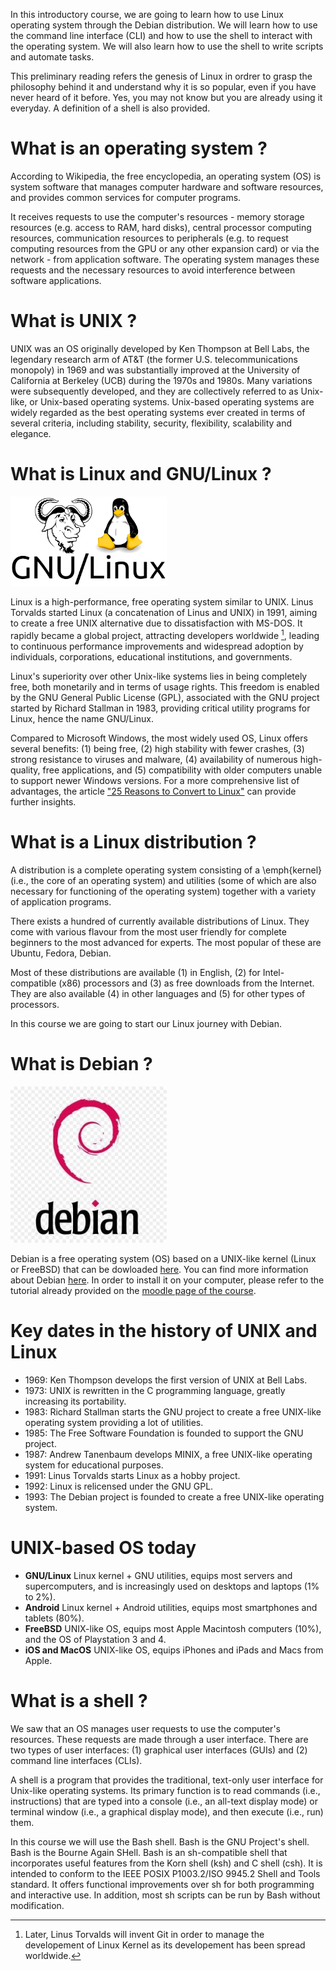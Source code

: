 In this introductory course, we are going to learn how to use Linux operating system through the Debian distribution. We will learn how to use the command line interface (CLI) and how to use the shell to interact with the operating system. We will also learn how to use the shell to write scripts and automate tasks.

This preliminary reading refers the genesis of Linux in ordrer to grasp the philosophy behind it and understand why it is so popular, even if you have never heard of it before. Yes, you may not know but you are already using it everyday. A definition of a shell is also provided.

# What is an operating system ?
According to Wikipedia, the free encyclopedia, an operating system (OS) is system software that manages computer hardware and software resources, and provides common services for computer programs. 

It receives requests to use the computer's resources - memory storage resources (e.g. access to RAM, hard disks), central processor computing resources, communication resources to peripherals (e.g. to request computing resources from the GPU or any other expansion card) or via the network - from application software. The operating system manages these requests and the necessary resources to avoid interference between software applications.

# What is UNIX ?
UNIX was an OS originally developed by Ken Thompson at Bell Labs, the legendary research arm of AT&T (the former U.S. telecommunications monopoly) in 1969 and was substantially improved at the University of California at Berkeley (UCB) during the 1970s and 1980s. Many variations were subsequently developed, and they are collectively referred to as Unix-like, or Unix-based operating systems. Unix-based operating systems are widely regarded as the best operating systems ever created in terms of several criteria, including stability, security, flexibility, scalability and elegance.

# What is Linux and GNU/Linux ?

<img src="../../assets/img/gnulinux-logo.png" alt="" width="250"/>

Linux is a high-performance, free operating system similar to UNIX. Linus Torvalds started Linux (a concatenation of Linus and UNIX) in 1991, aiming to create a free UNIX alternative due to dissatisfaction with MS-DOS. It rapidly became a global project, attracting developers worldwide [^1], leading to continuous performance improvements and widespread adoption by individuals, corporations, educational institutions, and governments.

Linux's superiority over other Unix-like systems lies in being completely free, both monetarily and in terms of usage rights. This freedom is enabled by the GNU General Public License (GPL), associated with the GNU project started by Richard Stallman in 1983, providing critical utility programs for Linux, hence the name GNU/Linux.

Compared to Microsoft Windows, the most widely used OS, Linux offers several benefits: (1) being free, (2) high stability with fewer crashes, (3) strong resistance to viruses and malware, (4) availability of numerous high-quality, free applications, and (5) compatibility with older computers unable to support newer Windows versions. For a more comprehensive list of advantages, the article ["25 Reasons to Convert to Linux"](http://www.linfo.org/reasons_to_convert.html) can provide further insights.

# What is a Linux distribution ?

A distribution is a complete operating system consisting of a \emph{kernel} (i.e., the core of an operating system) and utilities (some of which are also necessary for functioning of the operating system) together with a variety of application programs. 

There exists a hundred of currently available distributions of Linux. They come with various flavour from the most user friendly for complete beginners to the most advanced for experts. The most popular of these are Ubuntu, Fedora, Debian.

Most of these distributions are available (1) in English, (2) for Intel-compatible (x86) processors and (3) as free downloads from the Internet. They are also available (4) in other languages and (5) for other types of processors.

In this course we are going to start our Linux journey with Debian.

# What is Debian ?

<img src="../../assets/img/debian-logo.jpg" alt="" width="250"/>

Debian is a free operating system (OS) based on a UNIX-like kernel (Linux or FreeBSD) that can be dowloaded [here](https://www.debian.org/download). You can find more information about Debian [here](https://www.debian.org/intro/about). In order to install it on your computer, please refer to the tutorial already provided on the [moodle page of the course](https://moodle.myefrei.fr/course/view.php?id=11798).

# Key dates in the history of UNIX and Linux

- 1969: Ken Thompson develops the first version of UNIX at Bell Labs.
- 1973: UNIX is rewritten in the C programming language, greatly increasing its portability.
- 1983: Richard Stallman starts the GNU project to create a free UNIX-like operating system providing a lot of utilities.
- 1985: The Free Software Foundation is founded to support the GNU project.
- 1987: Andrew Tanenbaum develops MINIX, a free UNIX-like operating system for educational purposes.
- 1991: Linus Torvalds starts Linux as a hobby project.
- 1992: Linux is relicensed under the GNU GPL.
- 1993: The Debian project is founded to create a free UNIX-like operating system.

# UNIX-based OS today

- **GNU/Linux** Linux kernel + GNU utilities, equips most servers and supercomputers, and is increasingly used on desktops and laptops (1% to 2%).
- **Android** Linux kernel + Android utilities, equips most smartphones and tablets (80%).
- **FreeBSD** UNIX-like OS, equips most Apple Macintosh computers (10%), and the OS of Playstation 3 and 4.
- **iOS and MacOS** UNIX-like OS, equips iPhones and iPads and Macs from Apple.

# What is a shell ?

We saw that an OS manages user requests to use the computer's resources. These requests are made through a user interface. There are two types of user interfaces: (1) graphical user interfaces (GUIs) and (2) command line interfaces (CLIs).

A shell is a program that provides the traditional, text-only user interface for Unix-like operating systems. Its primary function is to read commands (i.e., instructions) that are typed into a console (i.e., an all-text display mode) or terminal window (i.e., a graphical display mode), and then execute (i.e., run) them.

In this course we will use the Bash shell. Bash is the GNU Project's shell. Bash is the Bourne Again SHell. Bash is an sh-compatible shell that incorporates useful features from the Korn shell (ksh) and C shell (csh). It is intended to conform to the IEEE POSIX P1003.2/ISO 9945.2 Shell and Tools standard. It offers functional improvements over sh for both programming and interactive use. In addition, most sh scripts can be run by Bash without modification.

[^1]: Later, Linus Torvalds will invent Git in order to manage the developement of Linux Kernel as its developement has been spread worldwide.
